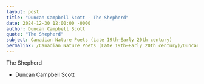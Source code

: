 ```yaml
---
layout: post
title: "Duncan Campbell Scott - The Shepherd"
date: 2024-12-30 12:00:00 -0000
author: Duncan Campbell Scott
quote: "The Shepherd"
subject: Canadian Nature Poets (Late 19th–Early 20th century)
permalink: /Canadian Nature Poets (Late 19th–Early 20th century)/Duncan Campbell Scott/Duncan Campbell Scott - The Shepherd
---
```


The Shepherd

- Duncan Campbell Scott

